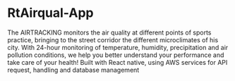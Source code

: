 # RtAirqual-App
The AIRTRACKING monitors the air quality at different points of sports practice, bringing to the street corridor the different microclimates of his city. With 24-hour monitoring of temperature, humidity, precipitation and air pollution conditions, we help you better understand your performance and take care of your health! Built with React native, using AWS services for API request, handling and database management
